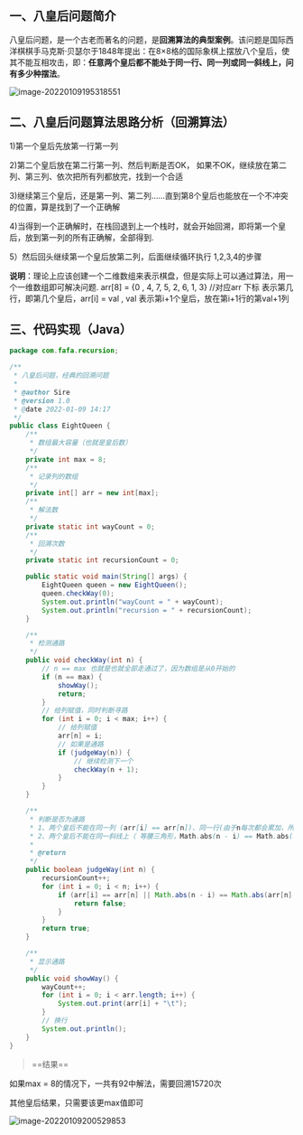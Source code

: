 ## 一、八皇后问题简介

八皇后问题，是一个古老而著名的问题，是**回溯算法的典型案例**。该问题是国际西洋棋棋手马克斯·贝瑟尔于1848年提出：在8×8格的国际象棋上摆放八个皇后，使其不能互相攻击，即：**任意两个皇后都不能处于同一行、同一列或同一斜线上，问有多少种摆法**。

 ![image-20220109195318551](https://fafa-blog-img.oss-cn-beijing.aliyuncs.com/images/img/20220109195325.png)

## 二、八皇后问题算法思路分析（回溯算法）

1)第一个皇后先放第一行第一列

2)第二个皇后放在第二行第一列、然后判断是否OK， 如果不OK，继续放在第二列、第三列、依次把所有列都放完，找到一个合适

3)继续第三个皇后，还是第一列、第二列……直到第8个皇后也能放在一个不冲突的位置，算是找到了一个正确解

4)当得到一个正确解时，在栈回退到上一个栈时，就会开始回溯，即将第一个皇后，放到第一列的所有正确解，全部得到.

5）然后回头继续第一个皇后放第二列，后面继续循环执行 1,2,3,4的步骤 

**说明**：理论上应该创建一个二维数组来表示棋盘，但是实际上可以通过算法，用一个一维数组即可解决问题. arr[8] = {0 , 4, 7, 5, 2, 6, 1, 3} //对应arr 下标 表示第几行，即第几个皇后，arr[i] = val , val 表示第i+1个皇后，放在第i+1行的第val+1列

## 三、代码实现（Java）

```java
package com.fafa.recursion;

/**
 * 八皇后问题，经典的回溯问题
 *
 * @author Sire
 * @version 1.0
 * @date 2022-01-09 14:17
 */
public class EightQueen {
    /**
     * 数组最大容量（也就是皇后数）
     */
    private int max = 8;
    /**
     * 记录列的数组
     */
    private int[] arr = new int[max];
    /**
     * 解法数
     */
    private static int wayCount = 0;
    /**
     * 回溯次数
     */
    private static int recursionCount = 0;

    public static void main(String[] args) {
        EightQueen queen = new EightQueen();
        queen.checkWay(0);
        System.out.println("wayCount = " + wayCount);
        System.out.println("recursion = " + recursionCount);
    }

    /**
     * 检测通路
     */
    public void checkWay(int n) {
        // n == max 也就是也就全部走通过了，因为数组是从0开始的
        if (n == max) {
            showWay();
            return;
        }
        // 给列赋值，同时判断寻路
        for (int i = 0; i < max; i++) {
            // 给列赋值
            arr[n] = i;
            // 如果是通路
            if (judgeWay(n)) {
                // 继续检测下一个
                checkWay(n + 1);
            }
        }
    }

    /**
     * 判断是否为通路
     * 1、两个皇后不能在同一列 (arr[i] == arr[n])、同一行(由于n每次都会累加，所以不用考虑)
     * 2、两个皇后不能在同一斜线上（ 等腰三角形，Math.abs(n - i) == Math.abs(arr[n] - arr[i]) ）
     *
     * @return
     */
    public boolean judgeWay(int n) {
        recursionCount++;
        for (int i = 0; i < n; i++) {
            if (arr[i] == arr[n] || Math.abs(n - i) == Math.abs(arr[n] - arr[i])) {
                return false;
            }
        }
        return true;
    }

    /**
     * 显示通路
     */
    public void showWay() {
        wayCount++;
        for (int i = 0; i < arr.length; i++) {
            System.out.print(arr[i] + "\t");
        }
        // 换行
        System.out.println();
    }
}
```

> ==结果==

如果max = 8的情况下，一共有92中解法，需要回溯15720次

其他皇后结果，只需要该更max值即可

![image-20220109200529853](https://fafa-blog-img.oss-cn-beijing.aliyuncs.com/images/img/20220109200530.png)
